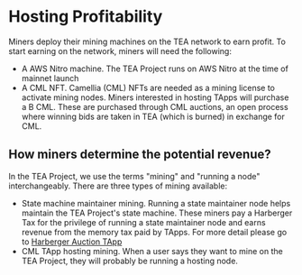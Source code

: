 # Hosting Profitability

Miners deploy their mining machines on the TEA network to earn profit. To start earning on the network, miners will need the following:

* A AWS Nitro machine. The TEA Project runs on AWS Nitro at the time of mainnet launch
* A CML NFT. Camellia (CML) NFTs are needed as a mining license to activate mining nodes. Miners interested in hosting TApps will purchase a B CML. These are purchased through CML auctions, an open process where winning bids are taken in TEA (which is burned) in exchange for CML.

## How miners determine the potential revenue?

In the TEA Project, we use the terms "mining" and "running a node" interchangeably. There are three types of mining available:

* State machine maintainer mining. Running a state maintainer node helps maintain the TEA Project's state machine. These miners pay a Harberger Tax for the privilege of running a state maintainer node and earns revenue from the memory tax paid by TApps. For more detail please go to [ Harberger Auction TApp](../_2_user_manual/_2_Harberger%20Auction.md)
* CML TApp hosting mining. When a user says they want to mine on the TEA Project, they will probably be running a hosting node. 
